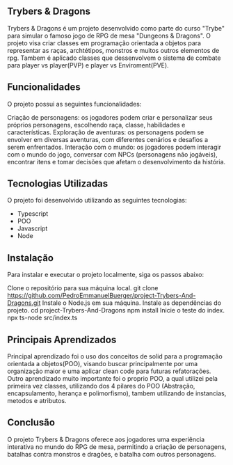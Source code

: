 
## Trybers & Dragons

Trybers & Dragons é um projeto desenvolvido como parte do curso "Trybe" para simular o famoso jogo de RPG de mesa "Dungeons & Dragons". O projeto visa criar classes em programação orientada a objetos para representar as raças, archtétipos, monstros e muitos outros elementos de rpg. Tambem é aplicado classes que dessenvolvem o sistema de combate para player vs player(PVP) e player vs Enviroment(PVE).

## Funcionalidades
O projeto possui as seguintes funcionalidades:

Criação de personagens: os jogadores podem criar e personalizar seus próprios personagens, escolhendo raça, classe, habilidades e características.
Exploração de aventuras: os personagens podem se envolver em diversas aventuras, com diferentes cenários e desafios a serem enfrentados.
Interação com o mundo: os jogadores podem interagir com o mundo do jogo, conversar com NPCs (personagens não jogáveis), encontrar itens e tomar decisões que afetam o desenvolvimento da história.

## Tecnologias Utilizadas
O projeto foi desenvolvido utilizando as seguintes tecnologias:
- Typescript
- POO
- Javascript
- Node

## Instalação
Para instalar e executar o projeto localmente, siga os passos abaixo:

Clone o repositório para sua máquina local.
git clone https://github.com/PedroEmmanuelBuerger/project-Trybers-And-Dragons.git
Instale o Node.js em sua máquina.
Instale as dependências do projeto.
cd project-Trybers-And-Dragons
npm install
Inicie o teste do index.
npx ts-node src/index.ts


## Principais Aprendizados
Principal aprendizado foi o uso dos conceitos de solid para a programação orientada a objetos(POO), visando buscar principalmente por uma organização maior e uma aplicar clean code para futuras refatorações.
Outro aprendizado muito importante foi o proprio POO, a qual utilizei pela primeira vez classes, utilizando dos 4 pilares do POO (Abstração, encapsulamento, herança e polimorfismo), tambem utilizando de instancias, metodos e atributos.
## Conclusão
O projeto Trybers & Dragons oferece aos jogadores uma experiência interativa no mundo do RPG de mesa, permitindo a criação de personagens, batalhas contra monstros e dragões, e batalha com outros personagens.

